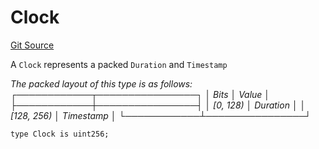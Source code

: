 # Clock
[Git Source](https://github.com/ethereum-optimism/optimism/blob/eaf1cde5896035c9ff0d32731da1e103f2f1c693/src/types/Types.sol)

A `Clock` represents a packed `Duration` and `Timestamp`

*The packed layout of this type is as follows:
┌────────────┬────────────────┐
│    Bits    │     Value      │
├────────────┼────────────────┤
│ [0, 128)   │ Duration       │
│ [128, 256) │ Timestamp      │
└────────────┴────────────────┘*


```solidity
type Clock is uint256;
```

